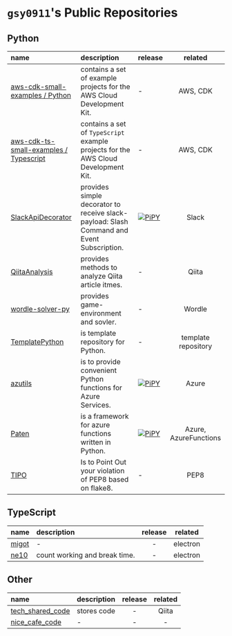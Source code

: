 # `gsy0911`'s Public Repositories

## Python

| name                                                                                           | description                                                                               | release                                                                                                     |        related        |
|:-----------------------------------------------------------------------------------------------|:------------------------------------------------------------------------------------------|:------------------------------------------------------------------------------------------------------------|:---------------------:|
| [aws-cdk-small-examples / Python](https://github.com/gsy0911/aws-cdk-small-examples)           | contains a set of example projects for the AWS Cloud Development Kit.                     | -                                                                                                           |       AWS, CDK        |
| [aws-cdk-ts-small-examples / Typescript](https://github.com/gsy0911/aws-cdk-ts-small-examples) | contains a set of `TypeScript` example projects for the AWS Cloud Development Kit.        | -                                                                                                           |       AWS, CDK        |
| [SlackApiDecorator](https://github.com/gsy0911/slack-api-decorator)                            | provides simple decorator to receive slack-payload: Slash Command and Event Subscription. | [![PiPY](https://img.shields.io/pypi/v/slackapidecorator.svg)](https://pypi.org/project/slackapidecorator/) |         Slack         |
| [QiitaAnalysis](https://github.com/gsy0911/qiita_analysis)                                     | provides methods to analyze Qiita article itmes.                                          | -                                                                                                           |         Qiita         |
| [wordle-solver-py](https://github.com/gsy0911/wordle-solver-py)                                | provides game-environment and sovler.                                                     | -                                                                                                           |        Wordle         |
| [TemplatePython](https://github.com/gsy0911/template-python)                                   | is template repository for Python.                                                        | -                                                                                                           |  template repository  |
| [azutils](https://github.com/gsy0911/azutils)                                                  | is to provide convenient Python functions for Azure Services.                             | [![PiPY](https://img.shields.io/pypi/v/azutils.svg)](https://pypi.org/project/azutils/)                     |         Azure         |
| [Paten](https://github.com/gsy0911/paten)                                                      | is a framework for azure functions written in Python.                                     | [![PiPY](https://img.shields.io/pypi/v/paten.svg)](https://pypi.org/project/paten/)                         | Azure, AzureFunctions |
| [TIPO](https://github.com/gsy0911/tipo)                                                        | Is to Point Out your violation of PEP8 based on flake8.                                   | -                                                                                                           |         PEP8          |

## TypeScript

| name                                      | description                   | release | related  |
|:------------------------------------------|:------------------------------|:-------:|:--------:|
| [migot](https://github.com/gsy0911/migot) | -                             |    -    | electron |
| [ne10](https://github.com/gsy0911/ne10)   | count working and break time. |    -    | electron |

## Other

| name                                                            | description | release | related |
|:----------------------------------------------------------------|:------------|:-------:|:-------:|
| [tech_shared_code](https://github.com/gsy0911/tech_shared_code) | stores code |    -    |  Qiita  |
| [nice_cafe_code](https://github.com/gsy0911/nice_cafe_code)     | -           |    -    |    -    |
